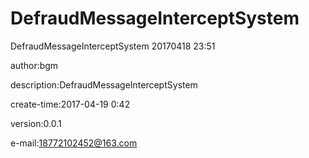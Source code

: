 # DefraudMessageInterceptSystem
DefraudMessageInterceptSystem 20170418 23:51

author:bgm

description:DefraudMessageInterceptSystem

create-time:2017-04-19 0:42

version:0.0.1

e-mail:18772102452@163.com
